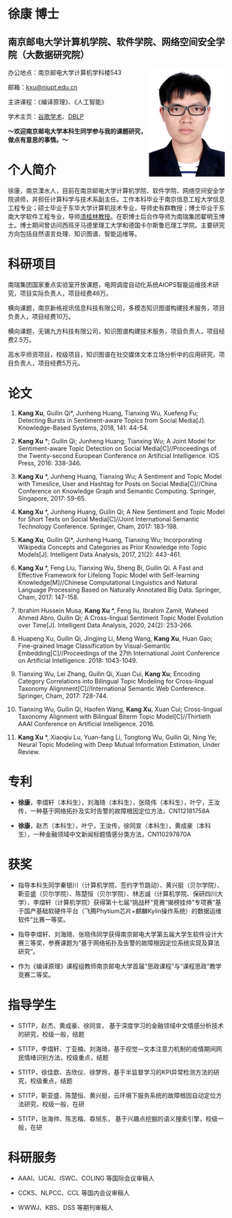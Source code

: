 # 徐康 博士 

## 南京邮电大学计算机学院、软件学院、网络空间安全学院（大数据研究院）
<img align="right" src="/kang.jpeg" width="35%"/>
办公地点：南京邮电大学计算机学科楼543            
     
邮箱：kxu@njupt.edu.cn

主讲课程：《编译原理》、《人工智能》

学术主页：[谷歌学术](https://scholar.google.com/citations?user=N1UUDi0AAAAJ&hl=zh-CN)、[DBLP](https://dblp.org/pid/68/9805-1.html)



**～欢迎南京邮电大学本科生同学参与我的课题研究，做点有意思的事情。～**


# 个人简介

徐康，南京溧水人，目前在南京邮电大学计算机学院、软件学院、网络空间安全学院讲师，并担任计算科学与技术系副主任。工作本科毕业于南京信息工程大学信息工程专业；硕士毕业于东华大学计算机技术专业，导师史有群教授；博士毕业于东南大学软件工程专业，导师[漆桂林教授](https://cse.seu.edu.cn/2019/0103/c23024a257135/pagem.htm)。在职博士后合作导师为南瑞集团翟明玉博士。博士期间曾访问西班牙马德里理工大学和德国卡尔斯鲁厄理工学院。主要研究方向包括自然语言处理、知识图谱、智能运维等。

# 科研项目

南瑞集团国家重点实验室开放课题，电网调度自动化系统AIOPS智能运维技术研究，项目实际负责人，项目经费46万。

横向课题，南京新格视讯信息科技有限公司，多模态知识图谱构建技术服务，项目负责人，项目经费10万。

横向课题，无锡九方科技有限公司，知识图谱构建技术服务，项目负责人，项目经费2.5万。

高水平师资项目，校级项目，知识图谱在社交媒体文本立场分析中的应用研究，项目负责人，项目经费5万元。

# 论文

1. **Kang Xu**, Guilin Qi*, Junheng Huang, Tianxing Wu, Xuefeng Fu; Detecting Bursts in Sentiment-aware Topics from Social Media[J]. Knowledge-Based Systems, 2018, 141: 44-54.

2. **Kang Xu** *; Guilin Qi; Junheng Huang; Tianxing Wu; A Joint Model for Sentiment-aware Topic Detection on Social Media[C]//Proceedings of the Twenty-second European Conference on Artificial Intelligence. IOS Press, 2016: 338-346.

3. **Kang Xu** *, Junheng Huang, Tianxing Wu; A Sentiment and Topic Model with Timeslice, User and Hashtag for Posts on Social Media[C]//China Conference on Knowledge Graph and Semantic Computing. Springer, Singapore, 2017: 59-65.

4. **Kang Xu** *, Junheng Huang, Guilin Qi; A New Sentiment and Topic Model for Short Texts on Social Media[C]//Joint International Semantic Technology Conference. Springer, Cham, 2017: 183-198.

5. **Kang Xu**, Guilin Qi*, Junheng Huang, Tianxing Wu; Incorporating Wikipedia Concepts and Categories as Prior Knowledge into Topic Models[J]. Intelligent Data Analysis, 2017, 21(2): 443-461.

6. **Kang Xu** *, Feng Liu, Tianxing Wu, Sheng Bi, Guilin Qi. A Fast and Effective Framework for Lifelong Topic Model with Self-learning Knowledge[M]//Chinese Computational Linguistics and Natural Language Processing Based on Naturally Annotated Big Data. Springer, Cham, 2017: 147-158.

7. Ibrahim Hussein Musa, **Kang Xu** *, Feng liu, Ibrahim Zamit, Waheed Ahmed Abro, Guilin Qi; A Cross-lingual Sentiment Topic Model Evolution over Time[J]. Intelligent Data Analysis, 2020, 24(2): 253-266.

8. Huapeng Xu, Guilin Qi, Jingjing Li, Meng Wang, **Kang Xu**, Huan Gao; Fine-grained Image Classification by Visual-Semantic Embedding[C]//Proceedings of the 27th International Joint Conference on Artificial Intelligence. 2018: 1043-1049.

9. Tianxing Wu, Lei Zhang, Guilin Qi, Xuan Cui, **Kang Xu**; Encoding Category Correlations into Bilingual Topic Modeling for Cross-lingual Taxonomy Alignment[C]//International Semantic Web Conference. Springer, Cham, 2017: 728-744.

10. Tianxing Wu, Guilin Qi, Haofen Wang, **Kang Xu**, Xuan Cui; Cross-lingual Taxonomy Alignment with Bilingual Biterm Topic Model[C]//Thirtieth AAAI Conference on Artificial Intelligence. 2016.

11. **Kang Xu** *, Xiaoqiu Lu, Yuan-fang Li, Tongtong Wu, Guilin Qi, Ning Ye; Neural Topic Modeling with Deep Mutual Information Estimation, Under Review.

# 专利

- **徐康**，李熠轩（本科生），刘海琦（本科生），张晓伟（本科生），叶宁，王汝传，一种基于网络拓扑及实时告警的故障根因定位方法，CN112181758A

- **徐康**，赵杰（本科生），叶宁，王汝传，徐同宣（本科生），黄成豪（本科生），一种金融领域中文新闻标题情感分类方法，CN110297870A


# 获奖
- 指导本科生同学秦银川（计算机学院、签约字节跳动）、黄兴挺（贝尔学院）、靳亚盛（贝尔学院）、陈楚恒（贝尔学院）、林志诚（计算机学院、保研四川大学）、李熠轩（计算机学院）获得第十七届“挑战杯”竞赛“揭榜挂帅”专项赛“基于国产基础软硬件平台（飞腾Phytium芯片+麒麟Kylin操作系统）的数据运维软件”比赛一等奖。

- 指导李熠轩、刘海琦、张晓伟同学获得南京邮电大学第五届大学生软件设计大赛三等奖，参赛课题为“基于网络拓扑及告警的故障根因定位系统实现及算法研究”。

- 作为《编译原理》课程组教师南京邮电大学首届“思政课程”与“课程思政”教学竞赛二等奖。

# 指导学生

- STITP，赵杰、黄成豪、徐同宣， 基于深度学习的金融领域中文情感分析技术的研究，校级一般，结题

- STITP，李熠轩、丁亚楠、刘海琦，基于视觉—文本注意力机制的疫情期间网民情绪识别方法，校级重点，结题

- STITP，徐佳歆、吉欣仪、徐梦玲，基于半监督学习的KPI异常检测方法的研究，校级重点，结题

- STITP，靳亚盛、陈楚恒、黄兴挺，云环境下服务系统的故障根因自动定位方法研究，校级一般，在研

- STITP，张海帅、陈志楷、昋旭东， 基于兴趣点挖掘的语义搜索引擎，校级一般，在研


# 科研服务

- AAAI、IJCAI、ISWC、COLING 等国际会议审稿人

- CCKS、NLPCC、CCL 等国内会议审稿人

- WWWJ、KBS、DSS 等期刊审稿人



